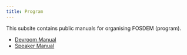 ```yaml
---
title: Program
---
```


This subsite contains public manuals for organising FOSDEM (program).

* [Devroom Manual](devroom/)
* [Speaker Manual](speaker/)
